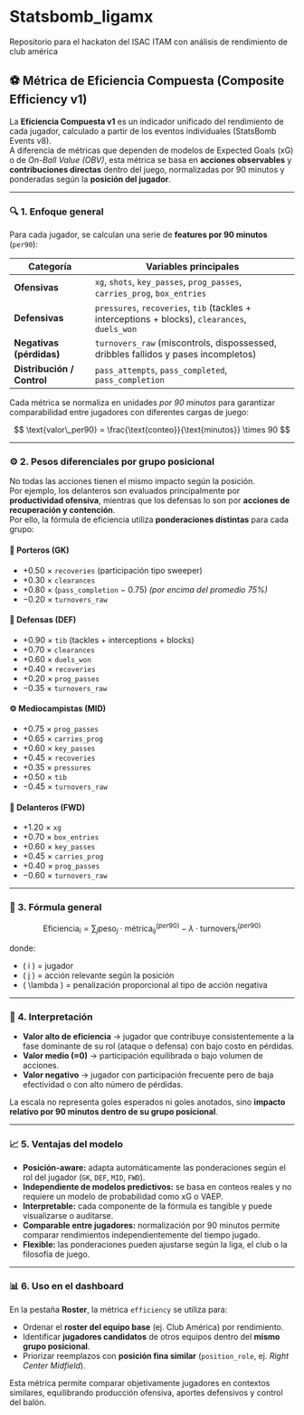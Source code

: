 # Statsbomb_ligamx
Repositorio para el hackaton del ISAC ITAM con análisis de rendimiento de club américa


## ⚽️ Métrica de Eficiencia Compuesta (Composite Efficiency v1)

La **Eficiencia Compuesta v1** es un indicador unificado del rendimiento de cada jugador, calculado a partir de los eventos individuales (StatsBomb Events v8).  
A diferencia de métricas que dependen de modelos de Expected Goals (xG) o de *On-Ball Value (OBV)*, esta métrica se basa en **acciones observables** y **contribuciones directas** dentro del juego, normalizadas por 90 minutos y ponderadas según la **posición del jugador**.

---

### 🔍 1. Enfoque general

Para cada jugador, se calculan una serie de **features por 90 minutos** (`per90`):

| Categoría | Variables principales |
|------------|------------------------|
| **Ofensivas** | `xg`, `shots`, `key_passes`, `prog_passes`, `carries_prog`, `box_entries` |
| **Defensivas** | `pressures`, `recoveries`, `tib` (tackles + interceptions + blocks), `clearances`, `duels_won` |
| **Negativas (pérdidas)** | `turnovers_raw` (miscontrols, dispossessed, dribbles fallidos y pases incompletos) |
| **Distribución / Control** | `pass_attempts`, `pass_completed`, `pass_completion` |

Cada métrica se normaliza en unidades *por 90 minutos* para garantizar comparabilidad entre jugadores con diferentes cargas de juego:

$$
\text{valor\_per90} = \frac{\text{conteo}}{\text{minutos}} \times 90
$$

---

### ⚙️ 2. Pesos diferenciales por grupo posicional

No todas las acciones tienen el mismo impacto según la posición.  
Por ejemplo, los delanteros son evaluados principalmente por **productividad ofensiva**, mientras que los defensas lo son por **acciones de recuperación y contención**.  
Por ello, la fórmula de eficiencia utiliza **ponderaciones distintas** para cada grupo:

#### 🧤 Porteros (GK)
- +0.50 × `recoveries` (participación tipo sweeper)
- +0.30 × `clearances`
- +0.80 × (`pass_completion` − 0.75)  _(por encima del promedio 75%)_
- −0.20 × `turnovers_raw`

#### 🧱 Defensas (DEF)
- +0.90 × `tib`  (tackles + interceptions + blocks)
- +0.70 × `clearances`
- +0.60 × `duels_won`
- +0.40 × `recoveries`
- +0.20 × `prog_passes`
- −0.35 × `turnovers_raw`

#### ⚙️ Mediocampistas (MID)
- +0.75 × `prog_passes`
- +0.65 × `carries_prog`
- +0.60 × `key_passes`
- +0.45 × `recoveries`
- +0.35 × `pressures`
- +0.50 × `tib`
- −0.45 × `turnovers_raw`

#### 🎯 Delanteros (FWD)
- +1.20 × `xg`
- +0.70 × `box_entries`
- +0.60 × `key_passes`
- +0.45 × `carries_prog`
- +0.40 × `prog_passes`
- −0.60 × `turnovers_raw`

---

### 🧮 3. Fórmula general

$$
\text{Eficiencia}_i = \sum_j \text{peso}_j \cdot \text{métrica}_{ij}^{(per90)} - \lambda \cdot \text{turnovers}_{i}^{(per90)}
$$

donde:  
- \( i \) = jugador  
- \( j \) = acción relevante según la posición  
- \( \lambda \) = penalización proporcional al tipo de acción negativa

---

### 🎯 4. Interpretación

- **Valor alto de eficiencia** → jugador que contribuye consistentemente a la fase dominante de su rol (ataque o defensa) con bajo costo en pérdidas.  
- **Valor medio (≈0)** → participación equilibrada o bajo volumen de acciones.  
- **Valor negativo** → jugador con participación frecuente pero de baja efectividad o con alto número de pérdidas.

La escala no representa goles esperados ni goles anotados, sino **impacto relativo por 90 minutos dentro de su grupo posicional**.

---

### 📈 5. Ventajas del modelo

- **Posición-aware:** adapta automáticamente las ponderaciones según el rol del jugador (`GK`, `DEF`, `MID`, `FWD`).
- **Independiente de modelos predictivos:** se basa en conteos reales y no requiere un modelo de probabilidad como xG o VAEP.
- **Interpretable:** cada componente de la fórmula es tangible y puede visualizarse o auditarse.
- **Comparable entre jugadores:** normalización por 90 minutos permite comparar rendimientos independientemente del tiempo jugado.
- **Flexible:** las ponderaciones pueden ajustarse según la liga, el club o la filosofía de juego.

---

### 📊 6. Uso en el dashboard

En la pestaña **Roster**, la métrica `efficiency` se utiliza para:
- Ordenar el **roster del equipo base** (ej. Club América) por rendimiento.
- Identificar **jugadores candidatos** de otros equipos dentro del **mismo grupo posicional**.
- Priorizar reemplazos con **posición fina similar** (`position_role`, ej. *Right Center Midfield*).

Esta métrica permite comparar objetivamente jugadores en contextos similares, equilibrando producción ofensiva, aportes defensivos y control del balón.

